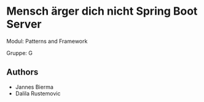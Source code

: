 # Mensch ärger dich nicht Spring Boot Server

Modul: Patterns and Framework

Gruppe: G

## Authors

- Jannes Bierma
- Dalila Rustemovic

